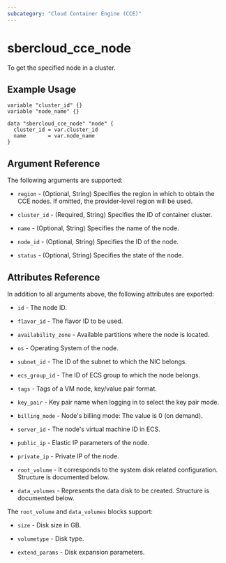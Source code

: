 ```yaml
---
subcategory: "Cloud Container Engine (CCE)"
---
```


# sbercloud_cce_node

To get the specified node in a cluster.

## Example Usage

```hcl
variable "cluster_id" {}
variable "node_name" {}

data "sbercloud_cce_node" "node" {
  cluster_id = var.cluster_id
  name       = var.node_name
}
```

## Argument Reference

The following arguments are supported:

* `region` - (Optional, String) Specifies the region in which to obtain the CCE nodes.
  If omitted, the provider-level region will be used.

* `cluster_id` - (Required, String) Specifies the ID of container cluster.

* `name` - (Optional, String) Specifies the name of the node.

* `node_id` - (Optional, String) Specifies the ID of the node.

* `status` - (Optional, String) Specifies the state of the node.

## Attributes Reference

In addition to all arguments above, the following attributes are exported:

* `id` - The node ID.

* `flavor_id` - The flavor ID to be used.

* `availability_zone` - Available partitions where the node is located.

* `os` - Operating System of the node.

* `subnet_id` - The ID of the subnet to which the NIC belongs.

* `ecs_group_id` - The ID of ECS group to which the node belongs.

* `tags` - Tags of a VM node, key/value pair format.

* `key_pair` - Key pair name when logging in to select the key pair mode.

* `billing_mode` - Node's billing mode: The value is 0 (on demand).

* `server_id` - The node's virtual machine ID in ECS.

* `public_ip` - Elastic IP parameters of the node.

* `private_ip` - Private IP of the node.

* `root_volume` - It corresponds to the system disk related configuration. Structure is documented below.

* `data_volumes` - Represents the data disk to be created. Structure is documented below.

The `root_volume` and `data_volumes` blocks support:

* `size` - Disk size in GB.

* `volumetype` - Disk type.

* `extend_params` - Disk expansion parameters.
